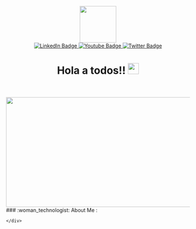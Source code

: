 <!DOCTYPE html>
<html>
<head>
    <meta charset="utf-8">
    <!-- Cargamos CSS -->
    <link rel="stylesheet" href="estilo.css">
</head>
<body>
    <header id="home" class="cabeceraPagina">
            <div id="header" align="center">
            <img src="https://media.giphy.com/media/M9gbBd9nbDrOTu1Mqx/giphy.gif" width="100"/>
        </div>
              <div align='center' id="badges">
                  <a href="https://www.linkedin.com/in/jose-miguel-gutierrez-hernandez-392261185/">
                    <img src="https://img.shields.io/badge/LinkedIn-blue?style=for-the-badge&logo=linkedin&logoColor=white" alt="LinkedIn Badge"/>
                  </a>
                  <a href="https://www.youtube.com/channel/UCTWlj50u79ro4dzcUQYW5uw">
                    <img src="https://img.shields.io/badge/YouTube-red?style=for-the-badge&logo=youtube&logoColor=white" alt="Youtube Badge"/>
                  </a>
                  <a href="https://twitter.com/Jother043">
                    <img src="https://img.shields.io/badge/Twitter-blue?style=for-the-badge&logo=twitter&logoColor=white" alt="Twitter Badge"/>
                  </a>
                  <br>
                  <img src="https://komarev.com/ghpvc/?username=Jother043&style=flat-square&color=blue" alt=""/>
             </div>
        <h1 align="center">
            Hola a todos!!
            <img src="https://media.giphy.com/media/hvRJCLFzcasrR4ia7z/giphy.gif" width="30px"/>
        </h1>
    </header>
    <div align="center">
        <img src="https://media.giphy.com/media/dWesBcTLavkZuG35MI/giphy.gif" width="600" height="300"/>
    </div>
    ### :woman_technologist: About Me :
    <div>
        
    </div>
</body>
</html>
